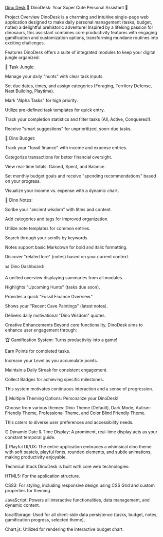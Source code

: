 
[Dino Desk](https://khinsandarwin88.github.io/PersonalAssistantApp/)
🦖 DinoDesk: Your Super Cute Personal Assistant 🌿

Project Overview
DinoDesk is a charming and intuitive single-page web application designed to make daily personal management (tasks, budget, notes) a delightful prehistoric adventure! Inspired by a lifelong passion for dinosaurs, this assistant combines core productivity features with engaging gamification and customization options, transforming mundane routines into exciting challenges.

Features
DinoDesk offers a suite of integrated modules to keep your digital jungle organized:

🌿 Task Jungle:

Manage your daily "hunts" with clear task inputs.

Set due dates, times, and assign categories (Foraging, Territory Defense, Nest Building, Playtime).

Mark "Alpha Tasks" for high priority.

Utilize pre-defined task templates for quick entry.

Track your completion statistics and filter tasks (All, Active, Conquered!).

Receive "smart suggestions" for unprioritized, soon-due tasks.

💎 Dino Budget:

Track your "fossil finance" with income and expense entries.

Categorize transactions for better financial oversight.

View real-time totals: Gained, Spent, and Balance.

Set monthly budget goals and receive "spending recommendations" based on your progress.

Visualize your income vs. expense with a dynamic chart.

📜 Dino Notes:

Scribe your "ancient wisdom" with titles and content.

Add categories and tags for improved organization.

Utilize note templates for common entries.

Search through your scrolls by keywords.

Notes support basic Markdown for bold and italic formatting.

Discover "related lore" (notes) based on your current context.

📊 Dino Dashboard:

A unified overview displaying summaries from all modules.

Highlights "Upcoming Hunts" (tasks due soon).

Provides a quick "Fossil Finance Overview."

Shows your "Recent Cave Paintings" (latest notes).

Delivers daily motivational "Dino Wisdom" quotes.

Creative Enhancements
Beyond core functionality, DinoDesk aims to enhance user engagement through:

🏆 Gamification System: Turns productivity into a game!

Earn Points for completed tasks.

Increase your Level as you accumulate points.

Maintain a Daily Streak for consistent engagement.

Collect Badges for achieving specific milestones.

This system motivates continuous interaction and a sense of progression.

🎨 Multiple Theming Options: Personalize your DinoDesk!

Choose from various themes: Dino Theme (Default), Dark Mode, Autism-Friendly Theme, Professional Theme, and Color Blind Friendly Theme.

This caters to diverse user preferences and accessibility needs.

⏰ Dynamic Date & Time Display: A prominent, real-time display acts as your constant temporal guide.

🦖 Playful UI/UX: The entire application embraces a whimsical dino theme with soft pastels, playful fonts, rounded elements, and subtle animations, making productivity enjoyable.

Technical Stack
DinoDesk is built with core web technologies:

HTML5: For the application structure.

CSS3: For styling, including responsive design using CSS Grid and custom properties for theming.

JavaScript: Powers all interactive functionalities, data management, and dynamic content.

localStorage: Used for all client-side data persistence (tasks, budget, notes, gamification progress, selected theme).

Chart.js: Utilized for rendering the interactive budget chart.


